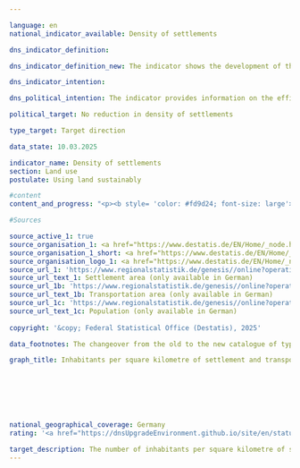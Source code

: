```yaml
---

language: en        
national_indicator_available: Density of settlements        

dns_indicator_definition:         

dns_indicator_definition_new: The indicator shows the development of the population per square kilometre of settlement and transport area compared to the base year 2000.        

dns_indicator_intention:         

dns_political_intention: The indicator provides information on the efficiency of settlement land utilisation. It is intended to reflect the effects of land-saving measures in new construction and internal development, such as the reduction of residential and commercial vacancies, redensification and increasing building density.        

political_target: No reduction in density of settlements        

type_target: Target direction        

data_state: 10.03.2025        

indicator_name: Density of settlements        
section: Land use        
postulate: Using land sustainably        

#content         
content_and_progress: "<p><b style= 'color: #fd9d24; font-size: large'>11.1.c Density of settlements</b><br><br>In the case of settlement density, the number of inhabitants is set in relation to the settlement and traffic area, in contrast to population density, where the total area is the reference value.<br><br>In addition to residential areas, settlement areas also include areas with a special functional character (<abbr title='for example (exempli gratia)' tabindex='0'>e.g.</abbr> hospitals or schools), industrial and commercial areas, areas with mixed use (<abbr title='for example (exempli gratia)' tabindex='0'>e.g.</abbr> along shopping streets) as well as sports, leisure and recreational areas. Both changes in the number of inhabitants and changes in the extent of settlement and transportation areas have an influence on the value of settlement density.<br><br>Settlement density differs considerably between rural and non-rural areas: an average of 3,337&nbsp;people live per square kilometer of settlement and transport area in non-rural districts and around 1,197&nbsp;in rural districts (as at 2020). In cities, residential areas are often built on much more densely and with several storeys than in rural regions, where looser development with larger, unsealed areas, such as house gardens, predominates.<br><br>From 2000&nbsp;to 2009, settlement density decreased continuously in both rural and non-rural regions. The absolute decline in non-rural regions was slightly lower than in rural regions. Due to the significantly lower settlement density in rural regions, the decline in relative terms was greater there (11&nbsp;%) than in non-rural regions (4&nbsp;%). In non-rural areas, settlement density has increased again since 2011. This means that settlement and transport areas in more urban areas are being used more efficiently than in previous years.<br><br>If the developments in the number of inhabitants and the settlement and transport area are considered individually, there are clear differences between rural and non-rural regions. Between 2000&nbsp;and 2020, the settlement and transport area increased in both rural and non-rural regions, albeit to different extents of 15.9&nbsp;% and 8.8&nbsp;% respectively. After the population in rural regions increased slightly at the start of the millennium, it then fell by around 2.6&nbsp;% by 2012, before rising again by 2.1&nbsp;% by 2020. In non-rural regions, on the other hand, the number of inhabitants increased both between 2000&nbsp;and 2010&nbsp;(by 1.7&nbsp;%) and between 2011&nbsp;and 2020&nbsp;(by 5.6&nbsp;%). <br><br>The effects of the use of additional settlement and transportation areas were therefore exacerbated in rural regions by the decline in the population.<br><br>The indicator is based on population figures and the Federal Statistical Office's land survey by type of actual use. The 2011&nbsp;census resulted in a jump in the time series for the population data. In addition, there have been some reclassifications of land use in the official land register of the federal states in recent years that were not based on any real changes in use. In addition, the changeover from the old to the new land use type catalog was completed in 2016, which also had an impact on the official land use statistics, meaning that the comparability of the 2016&nbsp;data with previous years is limited. In order to be able to compare the data nevertheless, the respective values were recalculated based on the 2011&nbsp;census and the change in the area survey in 2016.<br><br>The distinction between “rural” and “non-rural” is based on a typification by the Thünen Institute. The Institute assigns a degree of “rurality” to districts and independent cities based on spatial characteristics such as “settlement density”, “proportion of agricultural and forestry land” and the accessibility of large centers.<br><br>This typification therefore refers to the district level and not to smaller spatial units such as towns and villages. According to this distinction, around 43&nbsp;% of the population lived in non-rural areas and around 57&nbsp;% in rural areas in 2020.</p>"                

#Sources        

source_active_1: true
source_organisation_1: <a href="https://www.destatis.de/EN/Home/_node.html" target="_blank">Federal Statistical Office</a>
source_organisation_1_short: <a href="https://www.destatis.de/EN/Home/_node.html" target="_blank">Federal Statistical Office</a>
source_organisation_logo_1: <a href="https://www.destatis.de/EN/Home/_node.html" target="_blank"><img src="https://dnsTestEnvironment.github.io/dns-indicators/public/OrgImgEn/destatis.png" alt="Federal Statistical Office" title=" Click here to visit the homepage of the organizationFederal Statistical Office" style="height:60px; width:148px; border:transparent"/></a>
source_url_1: 'https://www.regionalstatistik.de/genesis//online?operation=table&code=33111-02-01-4&bypass=true&levelindex=1&levelid=1713517838976#abreadcrumb'
source_url_text_1: Settlement area (only available in German)
source_url_1b: 'https://www.regionalstatistik.de/genesis//online?operation=table&code=33111-03-01-4&bypass=true&levelindex=1&levelid=1713517838976#abreadcrumb'
source_url_text_1b: Transportation area (only available in German)
source_url_1c: 'https://www.regionalstatistik.de/genesis//online?operation=table&code=12411-01-01-4&bypass=true&levelindex=1&levelid=1713517974290#abreadcrumb'
source_url_text_1c: Population (only available in German)
        
copyright: '&copy; Federal Statistical Office (Destatis), 2025'        

data_footnotes: The changeover from the old to the new catalogue of types of use was completed in 2016. Due to the effects on the official area statistics, the 2016&nbsp;result is only comparable with previous years to a limited extent. To ensure comparability between the years, the respective values were calculated back from the 2011&nbsp;census and the change in the area survey in 2016.<br>• The data is based on a special evaluation and is not publicly available.        

graph_title: Inhabitants per square kilometre of settlement and transport area        

        

        

                

national_geographical_coverage: Germany        
rating: '<a href="https://dnsUpgradeEnvironment.github.io/site/en/status"><img src="https://sdg-indikatoren.de/public/Wettersymbole/Wolke.png" title="In 2022 the average value aimed in the wrong direction or indicates stagnation, but the previous year had shown a turn in the desired direction." alt="Weathersymbol: cloud"/></a>'        

target_description: The number of inhabitants per square kilometre of settlement and transport area should increase.<br><br>As the value of indicator 11.1.c has risen in 2022&nbsp;but fallen on average over the last six years, the indicator for 2022&nbsp;is rated as "Cloud".        
---
```



